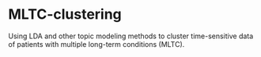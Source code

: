 # MLTC-clustering
Using LDA and other topic modeling methods to cluster time-sensitive data of patients with multiple long-term conditions (MLTC).

